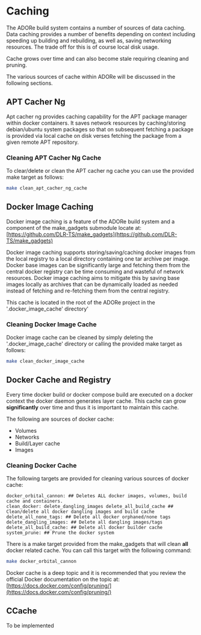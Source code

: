 # Caching
The ADORe build system contains a number of sources of data caching.
Data caching provides a number of benefits depending on context including speeding up building and rebuilding, as well 
as, saving networking resources. The trade off for this is of course local disk usage.  

Cache grows over time and can also become stale requiring cleaning and pruning. 

The various sources of cache within ADORe will be discussed in the following sections.


## APT Cacher Ng
Apt cacher ng provides caching capability for the APT package manager within 
docker containers. It saves network resources by caching/storing debian/ubuntu 
system packages so that on subsequent fetching a package is provided via local cache on disk verses fetching the 
package from a given remote APT repository.

### Cleaning APT Cacher Ng Cache
To clear/delete or clean the APT cacher ng cache you can use the provided make target as follows:
```bash
make clean_apt_cacher_ng_cache
```

## Docker Image Caching
Docker image caching is a feature of the ADORe build system and a component of 
the make_gadgets submodule locate at: [https://github.com/DLR-TS/make_gadgets](https://github.com/DLR-TS/make_gadgets)

Docker image caching supports storing/saving/caching docker images from the local registry to a local directory containing
one tar archive per image. Docker base images can be significantly large and fetching them from the central docker registry
can be time consuming and wasteful of network resources. Docker image caching aims to mitigate this by saving base images 
locally as archives that can be dynamically loaded as needed instead of fetching and re-fetching them from the central registry.  

This cache is located in the root of the ADORe project in the '.docker_image_cache' directory'

### Cleaning Docker Image Cache
Docker image cache can be cleaned by simply deleting the '.docker_image_cache' directory or calling the provided make target
as follows:
```bash
make clean_docker_image_cache
```

## Docker Cache and Registry
Every time docker build or docker compose build are executed on a docker context the docker daemon generates layer cache.
This cache can grow **significantly** over time and thus it is important to maintain this cache.

The following are sources of docker cache:
- Volumes
- Networks
- Build/Layer cache
- Images


### Cleaning Docker Cache
The following targets are provided for cleaning various sources of docker cache:
```
docker_orbital_cannon: ## Deletes ALL docker images, volumes, build cache and containers.
clean_docker: delete_dangling_images delete_all_build_cache ## Clean/delete all docker dangling images and build cache
delete_all_none_tags: ## Delete all docker orphaned/none tags
delete_dangling_images: ## Delete all dangling images/tags
delete_all_build_cache: ## Delete all docker builder cache
system_prune: ## Prune the docker system
```
There is a make target provided from the make_gadgets that will clean **all** docker related cache. You can call this
target with the following command:
```bash
make docker_orbital_cannon
```
Docker cache is a deep topic and it is recommended that you review the official Docker documentation on the topic at: 
[https://docs.docker.com/config/pruning/](https://docs.docker.com/config/pruning/)

## CCache
To be implemented 
